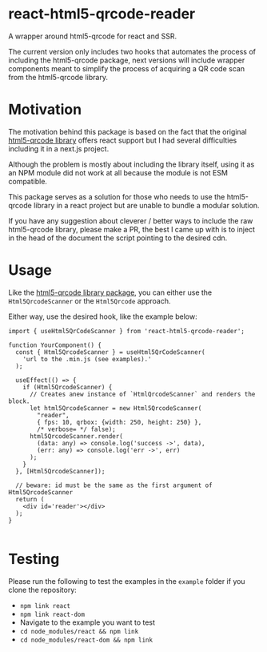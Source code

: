 # react-html5-qrcode-reader
A wrapper around html5-qrcode for react and SSR.

The current version only includes two hooks that automates the process of
including the html5-qrcode package, next versions will include wrapper
components meant to simplify the process of acquiring a QR code scan from the
html5-qrcode library.

# Motivation
The motivation behind this package is based on the fact that the original 
[html5-qrcode library](https://github.com/mebjas/html5-qrcode) offers react 
support but I had several difficulties including it in a next.js project.

Although the problem is mostly about including the library itself, using it as 
an NPM module did not work at all because the module is not ESM compatible.

This package serves as a solution for those who needs to use the html5-qrcode 
library in a react project but are unable to bundle a modular solution.

If you have any suggestion about cleverer / better ways to include the raw 
html5-qrcode library, please make a PR, the best I came up with is to inject 
in the head of the document the script pointing to the desired cdn.

# Usage
Like the [html5-qrcode library package](https://github.com/mebjas/html5-qrcode),
you can either use the `Html5QrcodeScanner` or the `Html5Qrcode` approach.

Either way, use the desired hook, like the example below:

```tsx
import { useHtml5QrCodeScanner } from 'react-html5-qrcode-reader';

function YourComponent() {
  const { Html5QrcodeScanner } = useHtml5QrCodeScanner(
    'url to the .min.js (see examples).'
  );

  useEffect(() => {
    if (Html5QrcodeScanner) {
      // Creates anew instance of `HtmlQrcodeScanner` and renders the block.
      let html5QrcodeScanner = new Html5QrcodeScanner(
        "reader",
        { fps: 10, qrbox: {width: 250, height: 250} },
        /* verbose= */ false);
      html5QrcodeScanner.render(
        (data: any) => console.log('success ->', data), 
        (err: any) => console.log('err ->', err)
      );
    }
  }, [Html5QrcodeScanner]);

  // beware: id must be the same as the first argument of Html5QrcodeScanner
  return (
    <div id='reader'></div>
  );
}


```

# Testing
Please run the following to test the examples in the `example` folder if you
clone the repository:

- `npm link react`
- `npm link react-dom`
- Navigate to the example you want to test
- `cd node_modules/react && npm link`
- `cd node_modules/react-dom && npm link`

